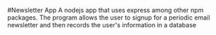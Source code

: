#Newsletter App
A nodejs app that uses express among other npm packages. The program allows the user to signup for a periodic email newsletter and then records the user's information in a database
